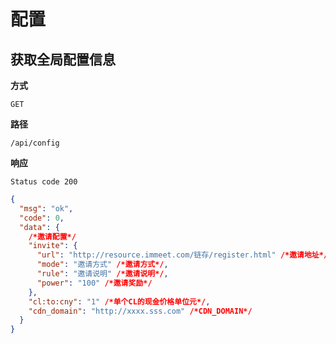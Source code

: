 # 配置

## 获取全局配置信息

**方式**

`GET`

**路径**

`/api/config`

**响应**

`Status code 200`

```json
{
  "msg": "ok",
  "code": 0,
  "data": {
    /*邀请配置*/
    "invite": {
      "url": "http://resource.immeet.com/链存/register.html" /*邀请地址*/,
      "mode": "邀请方式" /*邀请方式*/,
      "rule": "邀请说明" /*邀请说明*/,
      "power": "100" /*邀请奖励*/
    },
    "cl:to:cny": "1" /*单个CL的现金价格单位元*/,
    "cdn_domain": "http://xxxx.sss.com" /*CDN_DOMAIN*/
  }
}
```
